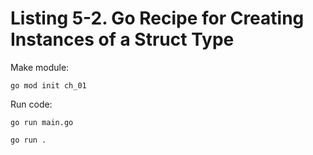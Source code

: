 # Listing 5-2. Go Recipe for Creating Instances of a Struct Type
Make module:

```
go mod init ch_01 
```

Run code:

```
go run main.go
```

```
go run .
```